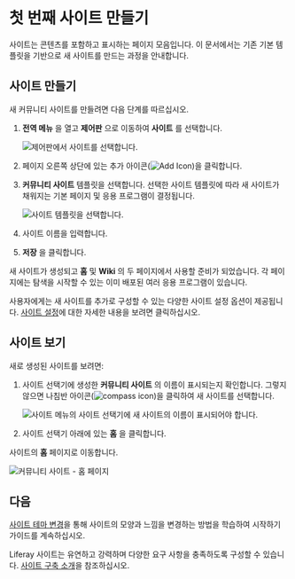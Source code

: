 # 첫 번째 사이트 만들기

사이트는 콘텐츠를 포함하고 표시하는 페이지 모음입니다. 이 문서에서는 기존 기본 템플릿을 기반으로 새 사이트를 만드는 과정을 안내합니다.

## 사이트 만들기

새 커뮤니티 사이트를 만들려면 다음 단계를 따르십시오.

1. **전역 메뉴** 을 열고 **제어판** 으로 이동하여 **사이트** 를 선택합니다.

    ![제어판에서 사이트를 선택합니다.](./creating-your-first-site/images/01.png)

1. 페이지 오른쪽 상단에 있는 추가 아이콘(![Add Icon](../images/icon-add.png))을 클릭합니다.

1. **커뮤니티 사이트** 템플릿을 선택합니다. 선택한 사이트 템플릿에 따라 새 사이트가 채워지는 기본 페이지 및 응용 프로그램이 결정됩니다.

   ![사이트 템플릿을 선택합니다.](./creating-your-first-site/images/02.png)

1. 사이트 이름을 입력합니다.

1. **저장** 을 클릭합니다.

새 사이트가 생성되고 **홈** 및 **Wiki** 의 두 페이지에서 사용할 준비가 되었습니다. 각 페이지에는 탐색을 시작할 수 있는 이미 배포된 여러 응용 프로그램이 있습니다.

사용자에게는 새 사이트를 추가로 구성할 수 있는 다양한 사이트 설정 옵션이 제공됩니다. [사이트 설정](../site-building/site-settings.md)에 대한 자세한 내용을 보려면 클릭하십시오.

## 사이트 보기

새로 생성된 사이트를 보려면:

1. 사이트 선택기에 생성한 **커뮤니티 사이트** 의 이름이 표시되는지 확인합니다. 그렇지 않으면 나침반 아이콘(![compass icon](../images/icon-compass.png))을 클릭하여 새 사이트를 선택합니다.

    ![사이트 메뉴의 사이트 선택기에 새 사이트의 이름이 표시되어야 합니다.](./creating-your-first-site/images/03.png)

1. 사이트 선택기 아래에 있는 **홈** 을 클릭합니다.

사이트의 **홈** 페이지로 이동합니다.

![커뮤니티 사이트 - 홈 페이지](./creating-your-first-site/images/04.png)

## 다음

[사이트 테마 변경](./changing-your-sites-appearance.md)을 통해 사이트의 모양과 느낌을 변경하는 방법을 학습하여 시작하기 가이드를 계속하십시오.

Liferay 사이트는 유연하고 강력하며 다양한 요구 사항을 충족하도록 구성할 수 있습니다. [사이트 구축 소개](../site-building/introduction-to-site-building.md)을 참조하십시오.
